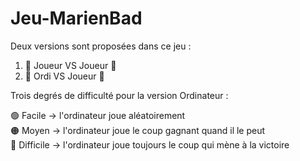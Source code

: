 # Jeu-MarienBad

Deux versions sont proposées dans ce jeu :  
1.	👦  Joueur VS Joueur  👧  
2.	🤖  Ordi VS Joueur  👦  


Trois degrés de difficulté pour la version Ordinateur :  

🟢    Facile   ->   l'ordinateur joue aléatoirement  
🟠     Moyen   ->   l'ordinateur joue le coup gagnant quand il le peut  
🔴   Difficile ->   l'ordinateur joue toujours le coup qui mène à la victoire  
